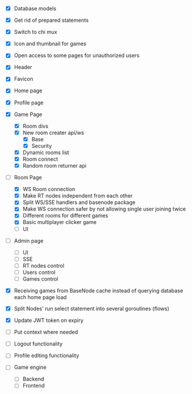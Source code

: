 - [X] Database models
- [X] Get rid of prepared statements
- [X] Switch to chi mux
- [X] Icon and thumbnail for games
- [X] Open access to some pages for unauthorized users
- [X] Header
- [X] Favicon

- [X] Home page

- [X] Profile page

- [X] Game Page
    - [X] Room divs 
    - [X] New room creater api/ws
        - [X] Base
        - [X] Security
    - [X] Dynamic rooms list
    - [X] Room connect
    - [X] Random room returner api

- [ ] Room Page
    - [X] WS Room connection
    - [X] Make RT nodes independent from each other
    - [X] Split WS/SSE handlers and basenode package
    - [X] Make WS connection safer by not allowing single user joining twice
    - [X] Different rooms for different games
    - [X] Basic multiplayer clicker game
    - [ ] UI

- [ ] Admin page
    - [ ] UI
    - [ ] SSE
    - [ ] RT nodes control
    - [ ] Users control
    - [ ] Games control

- [X] Receiving games from BaseNode cache instead of querying database each home page load
- [X] Split Nodes' run select statement into several goroutines (flows)
- [X] Update JWT token on expiry
- [ ] Put context where needed
- [ ] Logout functionality
- [ ] Profile editing functionality

- [ ] Game engine
    - [ ] Backend
    - [ ] Frontend